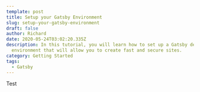 ```yaml
---
template: post
title: Setup your Gatsby Environment
slug: setup-your-gatsby-environment
draft: false
author: Richard
date: 2020-05-24T03:02:20.335Z
description: In this tutorial, you will learn how to set up a Gatsby development
  environment that will allow you to create fast and secure sites.
category: Getting Started
tags:
  - Gatsby
---
```

Test